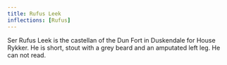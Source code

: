 ```yaml
---
title: Rufus Leek
inflections: [Rufus]
---
```


Ser Rufus Leek is the castellan of the Dun Fort in Duskendale for House Rykker. He is short, stout with a grey beard and an amputated left leg. He can not read. 


